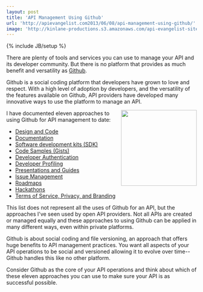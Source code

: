 ```yaml
---
layout: post
title: 'API Management Using Github'
url: 'http://apievangelist.com2013/06/08/api-management-using-github/'
image: 'http://kinlane-productions.s3.amazonaws.com/api-evangelist-site/blog/bw-github.jpg'
---
```

{% include JB/setup %}
<p>
     There are plenty of tools and services you can use to manage your API and its developer community. But there is no platform that provides as much benefit and versatility as <a title="Github" href="http://github.com">Github</a>.
</p>
<p>
     Github is a social coding platform that developers have grown to love and respect. With a high level of adoption by developers, and the versatility of the features available on Github, API providers have developed many innovative ways to use the platform to manage an API.
</p>
<p>
     <a title="Github" href="http://github.com"><img src="https://s3.amazonaws.com/kinlane-productions/bw-icons/bw-github.jpg"  width="200" align="right" /></a>
</p>
<p>
     I have documented eleven approaches to using Github for API management to date:
</p>
<ul>
     <li>
          <a href="http://apievangelist.com/2012/10/22/open-source-your-api-with-github/">Design and Code</a>
     </li>
     <li>
          <a href="http://apievangelist.com/2012/10/24/version-control-your-api-documentation-with-github/">Documentation</a>
     </li>
     <li>
          <a href="http://apievangelist.com/2012/10/25/sdk-management-for-your-api-with-github/">Software development kits (SDK)</a>
     </li>
     <li>
          <a href="http://apievangelist.com/2012/10/28/api-code-samples-via-gist/">Code Samples (Gists)</a>
     </li>
     <li>
          <a href="/2012/10/29/api-developer-login-using-github/">Developer Authentication</a>
     </li>
     <li>
          <a href="/2012/11/03/api-developer-profiling-using-github/">Developer Profiling</a>
     </li>
     <li>
          <a href="/2012/11/07/publish-your-api-presentations-and-guides-to-github/">Presentations and Guides</a>
     </li>
     <li>
          <a href="http://apievangelist.com/2012/09/23/api-issue-management-with-github/">Issue Management</a>
     </li>
     <li>
          <a href="http://apievangelist.com/2012/11/12/communicate-your-api-roadmap-with-github/">Roadmaps</a>
     </li>
     <li>
          <a href="/2012/03/21/using-github-for-your-hackathon/">Hackathons</a>
     </li>
     <li>
          <a href="http://apievangelist.com/2012/11/29/managing-api-terms-of-service-privacy-and-branding-with-github/">Terms of Service, Privacy, and Branding</a>
     </li>
</ul>
<p>
     This list does not represent all the uses of Github for an API, but the approaches I've seen used by open API providers. Not all APIs are created or managed equally and these approaches to using Github can be applied in many different ways, even within private platforms.
</p>
<p>
     Github is about social coding and file versioning, an approach that offers huge benefits to API management practices. You want all aspects of your API operations to be social and versioned allowing it to evolve over time--Github handles this like no other platform.
</p>
<p>
     Consider Github as the core of your API operations and think about which of these eleven approaches you can use to make sure your API is as successful possible.
</p>

